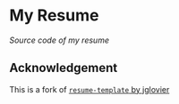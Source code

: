 # My Resume

*Source code of my resume*

## Acknowledgement

This is a fork of [`resume-template` by jglovier](https://github.com/jglovier/resume-template)
